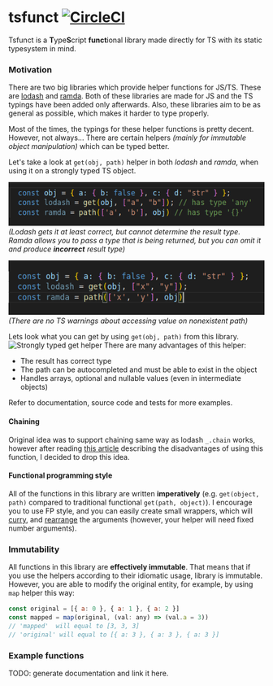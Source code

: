# tsfunct [![CircleCI](https://circleci.com/gh/Siegrift/tsfunct.svg?style=svg)](https://circleci.com/gh/Siegrift/tsfunct)
Tsfunct is a **T**ype**S**cript **funct**ional library made directly for TS with its static
typesystem in mind.

### Motivation
There are two big libraries which provide helper functions for JS/TS. These are
[lodash](https://github.com/lodash/lodash) and [ramda](https://github.com/ramda/ramda). Both of
these libraries are made for JS and the TS typings have been added only afterwards. Also, these
libraries aim to be as general as possible, which makes it harder to type properly.

Most of the times, the typings for these helper functions is pretty decent. However, not always...
There are certain helpers *(mainly for immutable object manipulation)* which can be typed better.

Let's take a look at `get(obj, path)` helper in both *lodash* and *ramda*, when using it on a
strongly typed TS object.

![Weak typed result](assets/weak_typed_get.png) *(Lodash gets it at least correct, but cannot
determine the result type. Ramda allows you to pass a type that is being returned, but you can omit
it and produce **incorrect** result type)*

![No compile error](assets/no_compile_error.png) *(There are no TS warnings about accessing value on
nonexistent path)*

Lets look what you can get by using `get(obj, path)` from this library. ![Strongly typed get
helper](assets/get_strong_typed.png) There are many advantages of this helper:
* The result has correct type
* The path can be autocompleted and must be able to exist in the object
* Handles arrays, optional and nullable values (even in intermediate objects)

Refer to documentation, source code and tests for more examples.

#### Chaining
Original idea was to support chaining same way as lodash `_.chain` works, however after reading
[this article](https://medium.com/making-internets/why-using-chain-is-a-mistake-9bc1f80d51ba)
describing the disadvantages of using this function, I decided to drop this idea.

#### Functional programming style
All of the functions in this library are written **imperatively** (e.g. `get(object, path)` compared
to traditional functional `get(path, object)`). I encourage you to use FP style, and you can easily
create small wrappers, which will [curry](https://lodash.com/docs/4.17.11#curry), and
[rearrange](https://lodash.com/docs/4.17.11#rearg) the arguments (however, your helper will need
fixed number arguments).

### Immutability
All functions in this library are **effectively immutable**. That means that if you use the helpers
according to their idiomatic usage, library is immutable. However, you are able to modify the
original entity, for example, by using `map` helper this way:

```javascript
const original = [{ a: 0 }, { a: 1 }, { a: 2 }]
const mapped = map(original, (val: any) => (val.a = 3))
// 'mapped'  will equal to [3, 3, 3]
// 'original' will equal to [{ a: 3 }, { a: 3 }, { a: 3 }]
```

### Example functions

TODO: generate documentation and link it here.
